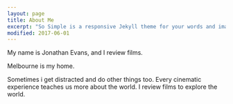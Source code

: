```yaml
---
layout: page
title: About Me
excerpt: "So Simple is a responsive Jekyll theme for your words and images."
modified: 2017-06-01
---
```


My name is Jonathan Evans, and I review films.

Melbourne is my home.

Sometimes i get distracted and do other things too. Every cinematic experience teaches us more about the world. I review films to explore the world.
